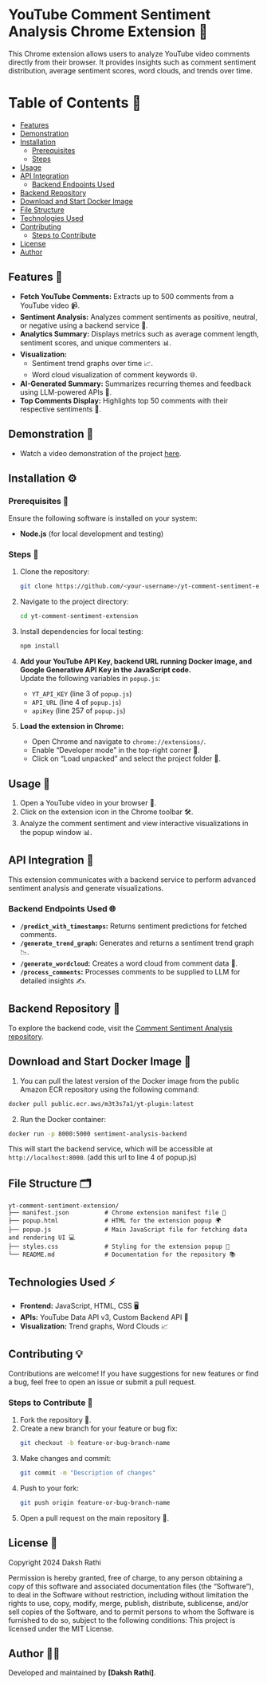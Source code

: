 # YouTube Comment Sentiment Analysis Chrome Extension 🚀

This Chrome extension allows users to analyze YouTube video comments directly from their browser. It provides insights such as comment sentiment distribution, average sentiment scores, word clouds, and trends over time.

# Table of Contents 📑

- [Features](#features-)
- [Demonstration](#demonstration-)
-  [Installation](#installation-)
   - [Prerequisites](#prerequisites-)
   - [Steps](#steps-)
- [Usage](#usage-)
- [API Integration](#api-integration-)
   - [Backend Endpoints Used](#backend-endpoints-used-)
- [Backend Repository](#backend-repository-)
- [Download and Start Docker Image](#download-and-start-docker-image-)
- [File Structure](#file-structure-)
- [Technologies Used](#technologies-used-)
- [Contributing](#contributing-)
   - [Steps to Contribute](#steps-to-contribute-)
- [License](#license-)
- [Author](#author-)


## Features 🌟

- **Fetch YouTube Comments:** Extracts up to 500 comments from a YouTube video 📹.
- **Sentiment Analysis:** Analyzes comment sentiments as positive, neutral, or negative using a backend service 🤖.
- **Analytics Summary:** Displays metrics such as average comment length, sentiment scores, and unique commenters 📊.
- **Visualization:**
  - Sentiment trend graphs over time 📈.
  - Word cloud visualization of comment keywords 🌐.
- **AI-Generated Summary:** Summarizes recurring themes and feedback using LLM-powered APIs 🧠.
- **Top Comments Display:** Highlights top 50 comments with their respective sentiments 💬.

## Demonstration 🎥
- Watch a video demonstration of the project [here](https://drive.google.com/file/d/1UTHbLKF0OUMFRKTS92f9uY2nt9AaHBLE/view?usp=sharing).

## Installation ⚙️

### Prerequisites 🔧
Ensure the following software is installed on your system:
- **Node.js** (for local development and testing)

### Steps 📝

1. Clone the repository:
   ```bash
   git clone https://github.com/<your-username>/yt-comment-sentiment-extension.git
   ```
2. Navigate to the project directory:
   ```bash
   cd yt-comment-sentiment-extension
   ```
3. Install dependencies for local testing:
   ```bash
   npm install
   ```
4. **Add your YouTube API Key, backend URL running Docker image, and Google Generative API Key in the JavaScript code.**  
   Update the following variables in `popup.js`:
   - `YT_API_KEY` (line 3 of `popup.js`)
   - `API_URL` (line 4 of `popup.js`)
   - `apiKey` (line 257 of `popup.js`)

5. **Load the extension in Chrome:**
   - Open Chrome and navigate to `chrome://extensions/`.
   - Enable “Developer mode” in the top-right corner 🔨.
   - Click on “Load unpacked” and select the project folder 📂.

## Usage 🚀

1. Open a YouTube video in your browser 🎥.
2. Click on the extension icon in the Chrome toolbar 🛠️.
3. Analyze the comment sentiment and view interactive visualizations in the popup window 📊.

## API Integration 🔌

This extension communicates with a backend service to perform advanced sentiment analysis and generate visualizations.

### Backend Endpoints Used 🌐
- **`/predict_with_timestamps`:** Returns sentiment predictions for fetched comments.
- **`/generate_trend_graph`:** Generates and returns a sentiment trend graph 📉.
- **`/generate_wordcloud`:** Creates a word cloud from comment data 💬.
- **`/process_comments`:** Processes comments to be supplied to LLM for detailed insights ✍️.


## Backend Repository 📂

To explore the backend code, visit the [Comment Sentiment Analysis repository](https://github.com/DakshRathi/Comment-Sentiment-Analysis).

## Download and Start Docker Image 🐳

1. You can pull the latest version of the Docker image from the public Amazon ECR repository using the following command:

```bash
docker pull public.ecr.aws/m3t3s7a1/yt-plugin:latest
```

2. Run the Docker container:

```bash
docker run -p 8000:5000 sentiment-analysis-backend
```

This will start the backend service, which will be accessible at `http://localhost:8000`. (add this url to line 4 of popup.js)

## File Structure 🗂️

```plaintext
yt-comment-sentiment-extension/
├── manifest.json          # Chrome extension manifest file 📑
├── popup.html             # HTML for the extension popup 🌍
├── popup.js               # Main JavaScript file for fetching data and rendering UI 💻
├── styles.css             # Styling for the extension popup 🎨
└── README.md              # Documentation for the repository 📚
```

## Technologies Used ⚡

- **Frontend:** JavaScript, HTML, CSS 🖥️
- **APIs:** YouTube Data API v3, Custom Backend API 🔗
- **Visualization:** Trend graphs, Word Clouds 📈

## Contributing 💡

Contributions are welcome! If you have suggestions for new features or find a bug, feel free to open an issue or submit a pull request.

### Steps to Contribute 🤝

1. Fork the repository 🍴.
2. Create a new branch for your feature or bug fix:
   ```bash
   git checkout -b feature-or-bug-branch-name
   ```
3. Make changes and commit:
   ```bash
   git commit -m "Description of changes"
   ```
4. Push to your fork:
   ```bash
   git push origin feature-or-bug-branch-name
   ```
5. Open a pull request on the main repository 🔄.

## License 📝

Copyright 2024 Daksh Rathi

Permission is hereby granted, free of charge, to any person obtaining a copy of this software and associated documentation files (the “Software”), to deal in the Software without restriction, including without limitation the rights to use, copy, modify, merge, publish, distribute, sublicense, and/or sell copies of the Software, and to permit persons to whom the Software is furnished to do so, subject to the following conditions:
This project is licensed under the MIT License.

## Author 👨‍💻

Developed and maintained by **[Daksh Rathi]**.
